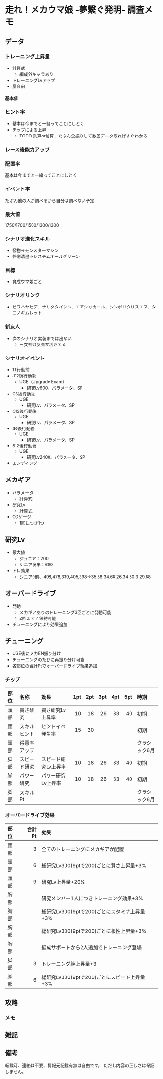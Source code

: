 # 走れ！メカウマ娘 ‐夢繋ぐ発明‐ 調査メモ

## データ

### トレーニング上昇量

* 計算式
  * 編成外キャラあり
* トレーニングLvアップ
* 夏合宿

#### 基本値

### ヒント率

* 基本は今までと一緒ってことにしとく
* チップによる上昇
  * TODO 乗算or加算、たぶん全振りして数回データ取ればすぐわかる

### レース後能力アップ

### 配置率

基本は今までと一緒ってことにしとく

### イベント率

たぶん他の人が調べるから自分は調べない予定

### 最大値

1750/1700/1500/1300/1300

### シナリオ進化スキル

* 怪物→モンスターマシン
* 怜悧清澄→システムオールグリーン

### 目標

* 育成ウマ娘ごと

### シナリオリンク

* ビワハヤヒデ、ナリタタイシン、エアシャカール、シンボリクリスエス、タニノギムレット

### 新友人

* 次のシナリオ実装までは出ない
  * 三女神の反省が活きてる

### シナリオイベント

* 1T行動前
* J12後行動後
  * UGE（Upgrade Exam）
    * 研究Lv600、パラメータ、SP
* C6後行動後
  * UGE
    * 研究Lv、パラメータ、SP
* C12後行動後
  * UGE
    * 研究Lv、パラメータ、SP
* S6後行動後
  * UGE
    * 研究Lv、パラメータ、SP
* S12後行動後
  * UGE
    * 研究Lv2400、パラメータ、SP
* エンディング

## メカギア

* パラメータ
  * 計算式
* 研究Lv
  * 計算式
* ODゲージ
  * 1回につき1つ

## 研究Lv

* 最大値
  * ジュニア：200
  * シニア後半：600
* トレ効果
  * シニア9前、498,478,339,405,398→35.88 34.68 26.34 30.3 29.88

## オーバードライブ

* 発動
  * メカギアありのトレーニング3回ごとに発動可能
  * 2回まで？保持可能
* チューニングにより効果追加

## チューニング

* UGE後にメカEN振り分け
* チューニングのたびに再振り分け可能
* 各部位の合計Ptでオーバードライブ効果追加

### チップ

|部位|名称|効果|1pt|2pt|3pt|4pt|5pt|時期|
|:---|:---|:---|---:|---:|---:|---:|---:|:---|
|頭部|賢さ研究|賢さ研究Lv上昇率|10|18|26|33|40|初期|
|頭部|スキルヒント|ヒントイベ発生率|15|30||||初期|
|頭部|得意率アップ|||||||クラシック6月|
|脚部|スピード研究|スピード研究Lv上昇率|10|18|26|33|40|初期|
|脚部|パワー研究|パワー研究Lv上昇率|10|18|26|33|40|初期|
|脚部|スキルPt|||||||クラシック6月|

### オーバードライブ効果

|部位|合計Pt|効果|
|:---|---:|:---|
|頭部|3|全てのトレーニングにメカギアが配置|
|頭部|6|総研究Lv300(9ptで200)ごとに賢さ上昇量+3%|
|頭部|9|研究Lv上昇量+20%|
|胸部||研究メンバー1人につきトレーニング効果+3%|
|胸部||総研究Lv300(9ptで200)ごとにスタミナ上昇量+3%|
|胸部||総研究Lv300(9ptで200)ごとに根性上昇量+3%|
|胸部||編成サポートから2人追加でトレーニング登場|
|脚部|3|トレーニング絆上昇量+3|
|脚部|6|総研究Lv300(9ptで200)ごとにスピード上昇量+3%|

## 攻略

### メモ

## 雑記

## 備考

転載可、連絡は不要、情報元記載有無は自由です。
ただし内容の正しさは保証しません。
